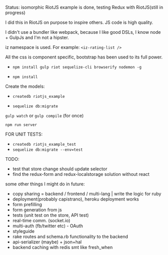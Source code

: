 Status: isomorphic RiotJS example is done, testing Redux with RiotJS(still in progress)

I did this in RiotJS on purpose to inspire others. JS code is high quality.

I didn't use a bundler like webpack, because I like good DSLs, I know node + GulpJs and I'm not a hipster.

iz namespace is used. For example: ``` <iz-rating-list /> ```

All the css is component specific, bootstrap has been used to its full power.

- ``` npm install gulp riot sequelize-cli browserify nodemon -g ```

- ``` npm install ```

Create the models:

- ``` createdb riotjs_example ```

- ``` sequelize db:migrate  ```

``` gulp watch ``` or ``` gulp compile ``` (for once)

``` npm run server ```

FOR UNIT TESTS:
- ``` createdb riotjs_example_test ```
- ``` sequelize db:migrate --env=test ```

TODO:
- test that store change should update selector
- find the redux-form and redux-localstorage solution without react

some other things I might do in future:
- copy sharing = backend / frontend / multi-lang | write the logic for ruby
- deployment(probably capistrano), heroku deployment works
- form prefilling
- form generation from js
- tests (unit test on the store, API test)
- real-time comm. (socket.io)
- multi-auth (fb/twitter etc) - OAuth
- styleguide
- rake routes and schema.rb functionality to the backend
- api-serializer (maybe) + json+hal
- backend caching with redis smt like fresh_when
